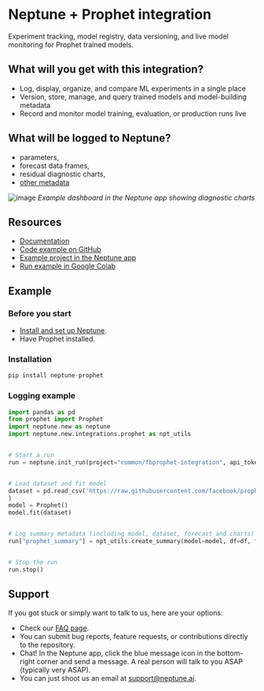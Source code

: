 # Neptune + Prophet integration

Experiment tracking, model registry, data versioning, and live model monitoring for Prophet trained models.

## What will you get with this integration?

* Log, display, organize, and compare ML experiments in a single place
* Version, store, manage, and query trained models and model-building metadata
* Record and monitor model training, evaluation, or production runs live

## What will be logged to Neptune?

* parameters, 
* forecast data frames, 
* residual diagnostic charts, 
* [other metadata](https://docs.neptune.ai/you-should-know/what-can-you-log-and-display)

![image](https://user-images.githubusercontent.com/97611089/188817349-973a49b2-e0d3-44dd-b51d-7dec670158f9.png)
*Example dashboard in the Neptune app showing diagnostic charts*

## Resources

* [Documentation](https://docs.neptune.ai/integrations-and-supported-tools/model-training/prophet)
* [Code example on GitHub](https://github.com/neptune-ai/examples/tree/main/integrations-and-supported-tools/prophet/scripts)
* [Example project in the Neptune app](https://app.neptune.ai/o/common/org/fbprophet-integration/experiments?split=tbl&dash=charts&viewId=standard-view)
* [Run example in Google Colab](https://colab.research.google.com/github/neptune-ai/examples/blob/main/integrations-and-supported-tools/prophet/notebooks/Neptune_prophet.ipynb)

## Example

### Before you start

- [Install and set up Neptune](https://docs.neptune.ai/getting-started/installation).
- Have Prophet installed.

### Installation

```python
pip install neptune-prophet
```

### Logging example

```python
import pandas as pd
from prophet import Prophet
import neptune.new as neptune
import neptune.new.integrations.prophet as npt_utils


# Start a run
run = neptune.init_run(project="common/fbprophet-integration", api_token=neptune.ANONYMOUS_API_TOKEN)


# Load dataset and fit model 
dataset = pd.read_csv('https://raw.githubusercontent.com/facebook/prophet/main/examples/example_wp_log_peyton_manning.csv'
)
model = Prophet()
model.fit(dataset)


# Log summary metadata (including model, dataset, forecast and charts)
run["prophet_summary"] = npt_utils.create_summary(model=model, df=df, fcst=forecast)


# Stop the run
run.stop()
```

## Support

If you got stuck or simply want to talk to us, here are your options:

* Check our [FAQ page](https://docs.neptune.ai/getting-started/getting-help#frequently-asked-questions).
* You can submit bug reports, feature requests, or contributions directly to the repository.
* Chat! In the Neptune app, click the blue message icon in the bottom-right corner and send a message. A real person will talk to you ASAP (typically very ASAP).
* You can just shoot us an email at [support@neptune.ai](mailto:support@neptune.ai).
